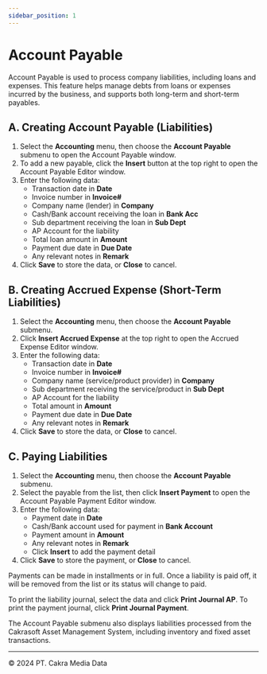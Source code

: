 ```yaml
---
sidebar_position: 1
---
```


# Account Payable

Account Payable is used to process company liabilities, including loans and expenses. This feature helps manage debts from loans or expenses incurred by the business, and supports both long-term and short-term payables.

## A. Creating Account Payable (Liabilities)

1. Select the **Accounting** menu, then choose the **Account Payable** submenu to open the Account Payable window.
2. To add a new payable, click the **Insert** button at the top right to open the Account Payable Editor window.
3. Enter the following data:
   - Transaction date in **Date**
   - Invoice number in **Invoice#**
   - Company name (lender) in **Company**
   - Cash/Bank account receiving the loan in **Bank Acc**
   - Sub department receiving the loan in **Sub Dept**
   - AP Account for the liability
   - Total loan amount in **Amount**
   - Payment due date in **Due Date**
   - Any relevant notes in **Remark**
4. Click **Save** to store the data, or **Close** to cancel.

## B. Creating Accrued Expense (Short-Term Liabilities)

1. Select the **Accounting** menu, then choose the **Account Payable** submenu.
2. Click **Insert Accrued Expense** at the top right to open the Accrued Expense Editor window.
3. Enter the following data:
   - Transaction date in **Date**
   - Invoice number in **Invoice#**
   - Company name (service/product provider) in **Company**
   - Sub department receiving the service/product in **Sub Dept**
   - AP Account for the liability
   - Total amount in **Amount**
   - Payment due date in **Due Date**
   - Any relevant notes in **Remark**
4. Click **Save** to store the data, or **Close** to cancel.

## C. Paying Liabilities

1. Select the **Accounting** menu, then choose the **Account Payable** submenu.
2. Select the payable from the list, then click **Insert Payment** to open the Account Payable Payment Editor window.
3. Enter the following data:
   - Payment date in **Date**
   - Cash/Bank account used for payment in **Bank Account**
   - Payment amount in **Amount**
   - Any relevant notes in **Remark**
   - Click **Insert** to add the payment detail
4. Click **Save** to store the payment, or **Close** to cancel.

Payments can be made in installments or in full. Once a liability is paid off, it will be removed from the list or its status will change to paid.

To print the liability journal, select the data and click **Print Journal AP**. To print the payment journal, click **Print Journal Payment**.

The Account Payable submenu also displays liabilities processed from the Cakrasoft Asset Management System, including inventory and fixed asset transactions.

---

© 2024 PT. Cakra Media Data

